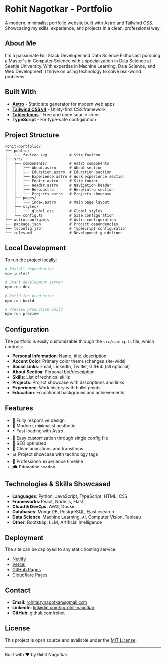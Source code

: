 # Rohit Nagotkar - Portfolio

A modern, minimalist portfolio website built with Astro and Tailwind CSS. Showcasing my skills, experience, and projects in a clean, professional way.

## About Me

I'm a passionate Full Stack Developer and Data Science Enthusiast pursuing a Master's in Computer Science with a specialization in Data Science at Seattle University. With expertise in Machine Learning, Data Science, and Web Development, I thrive on using technology to solve real-world problems.

## Built With

- **[Astro](https://astro.build/)** - Static site generator for modern web apps
- **[Tailwind CSS v4](https://tailwindcss.com/)** - Utility-first CSS framework
- **[Tabler Icons](https://tabler.io/icons)** - Free and open source icons
- **TypeScript** - For type-safe configuration

## Project Structure

```
rohit-portfolio/
├── public/
│   └── favicon.svg          # Site favicon
├── src/
│   ├── components/          # Astro components
│   │   ├── About.astro      # About section
│   │   ├── Education.astro  # Education section
│   │   ├── Experience.astro # Work experience section
│   │   ├── Footer.astro     # Site footer
│   │   ├── Header.astro     # Navigation header
│   │   ├── Hero.astro       # Hero/intro section
│   │   └── Projects.astro   # Projects showcase
│   ├── pages/
│   │   └── index.astro      # Main page layout
│   ├── styles/
│   │   └── global.css       # Global styles
│   └── config.ts            # Site configuration
├── astro.config.mjs         # Astro configuration
├── package.json             # Project dependencies
├── tsconfig.json            # TypeScript configuration
└── rules.md                 # Development guidelines
```

## Local Development

To run the project locally:

```bash
# Install dependencies
npm install

# Start development server
npm run dev

# Build for production
npm run build

# Preview production build
npm run preview
```

## Configuration

The portfolio is easily customizable through the `src/config.ts` file, which controls:

- **Personal Information**: Name, title, description
- **Accent Color**: Primary color theme (changes site-wide)
- **Social Links**: Email, LinkedIn, Twitter, GitHub (all optional)
- **About Section**: Personal bio/description
- **Skills**: List of technical skills
- **Projects**: Project showcase with descriptions and links
- **Experience**: Work history with bullet points
- **Education**: Educational background and achievements

## Features

- 📱 Fully responsive design
- 🎨 Modern, minimalist aesthetic
- ⚡ Fast loading with Astro
- 🔧 Easy customization through single config file
- 🎯 SEO optimized
- 🌙 Clean animations and transitions
- 📊 Project showcase with technology tags
- 💼 Professional experience timeline
- 🎓 Education section

## Technologies & Skills Showcased

- **Languages**: Python, JavaScript, TypeScript, HTML, CSS
- **Frameworks**: React, Node.js, Flask
- **Cloud & DevOps**: AWS, Docker
- **Databases**: MongoDB, PostgreSQL, Elasticsearch
- **Data Science**: Machine Learning, AI, Computer Vision, Tableau
- **Other**: Bootstrap, LLM, Artificial Intelligence

## Deployment

The site can be deployed to any static hosting service:

- [Netlify](https://docs.astro.build/en/guides/deploy/netlify/)
- [Vercel](https://docs.astro.build/en/guides/deploy/vercel/)
- [GitHub Pages](https://docs.astro.build/en/guides/deploy/github/)
- [Cloudflare Pages](https://docs.astro.build/en/guides/deploy/cloudflare/)

## Contact

- **Email**: rohitajaynagotkar@gmail.com
- **LinkedIn**: [linkedin.com/in/rohit-nagotkar](https://linkedin.com/in/rohit-nagotkar)
- **GitHub**: [github.com/rxhxt](https://github.com/rxhxt)

## License

This project is open source and available under the [MIT License](LICENSE).

---

Built with ❤️ by Rohit Nagotkar